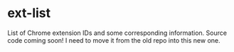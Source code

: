 # ext-list
List of Chrome extension IDs and some corresponding information. Source code coming soon! I need to move it from the old repo into this new one.
